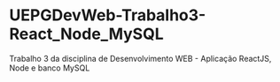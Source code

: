 # UEPGDevWeb-Trabalho3-React_Node_MySQL
Trabalho 3 da disciplina de Desenvolvimento WEB - Aplicação ReactJS, Node e banco MySQL
